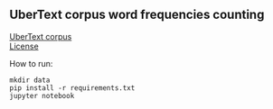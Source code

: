 ## UberText corpus word frequencies counting
[UberText corpus](https://lang.org.ua/en/corpora/)  
[License](https://creativecommons.org/licenses/by-nc-sa/4.0/legalcode)  

How to run:  
```
mkdir data
pip install -r requirements.txt  
jupyter notebook
```
